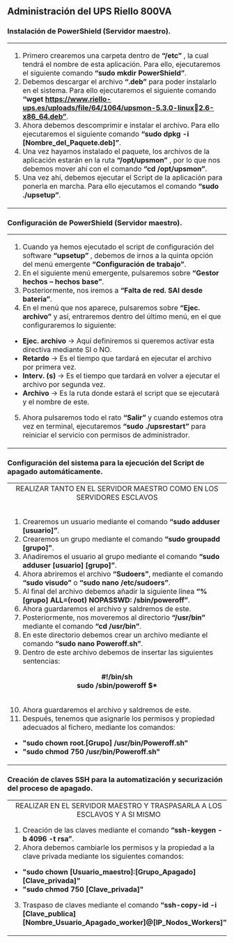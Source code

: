 ## Administración del UPS Riello 800VA ##
### Instalación de PowerShield (Servidor maestro). ###
<table>
 <tr>
  <td>
    
  1. Primero crearemos una carpeta dentro de <b> “/etc” </b>, la cual tendrá el nombre de esta aplicación. Para ello, ejecutaremos el siguiente comando <b> “sudo mkdir PowerShield”</b>.
  2. Debemos descargar el archivo <b> “.deb” </b> para poder instalarlo en el sistema. Para ello ejecutaremos el siguiente comando <b> “wget https://www.riello-ups.es/uploads/file/64/1064/upsmon-5.3.0-linux2.6-x86_64.deb”</b>.
  3. Ahora debemos descomprimir e instalar el archivo. Para ello ejecutaremos el siguiente comando <b> “sudo dpkg -i [Nombre_del_Paquete.deb]”</b>.
  4. Una vez hayamos instalado el paquete, los archivos de la aplicación estarán en la ruta <b> “/opt/upsmon” </b>, por lo que nos debemos mover ahí con el comando <b> “cd /opt/upsmon”</b>.
  5. Una vez ahí, debemos ejecutar el Script de la aplicación para ponerla en marcha. Para ello ejecutamos el comando <b> “sudo ./upsetup”</b>.
    
  </td>
 </tr>
</table>
    
### Configuración de PowerShield (Servidor maestro). ###
<table>
 <tr>
  <td>
    
  1. Cuando ya hemos ejecutado el script de configuración del software <b> “upsetup” </b>, debemos de irnos a la quinta opción del menú emergente <b> “Configuración de trabajo”</b>.
  2. En el siguiente menú emergente, pulsaremos sobre <b> “Gestor hechos – hechos base”</b>.
  3. Posteriormente, nos iremos a <b> “Falta de red. SAI desde batería”</b>.
  4. En el menú que nos aparece, pulsaremos sobre <b> “Ejec. archivo” </b> y así, entraremos dentro del último menú, en el que configuraremos lo siguiente:
  - <b> Ejec. archivo </b> → Aquí definiremos si queremos activar esta directiva mediante SI o NO.
  - <b> Retardo </b> → Es el tiempo que tardará en ejecutar el archivo por primera vez.
  - <b> Interv. (s) </b> → Es el tiempo que tardará en volver a ejecutar el archivo por segunda vez.
  - <b> Archivo </b> → Es la ruta donde estará el script que se ejecutará y el nombre de este.
  5. Ahora pulsaremos todo el rato <b> “Salir” </b> y cuando estemos otra vez en terminal, ejecutaremos <b> “sudo ./upsrestart” </b> para reiniciar el servicio con permisos de administrador.

  </td>
 </tr>
</table>
   

### Configuración del sistema para la ejecución del Script de apagado automáticamente. ###
<div align="center"> 
 <table>
  <tr>
   <td>
   <div align="center">
    REALIZAR TANTO EN EL SERVIDOR MAESTRO COMO EN LOS SERVIDORES ESCLAVOS
   </div>
   <br/>
    
  1. Crearemos un usuario mediante el comando <b> “sudo adduser [usuario]”</b>.
  2. Crearemos un grupo mediante el comando <b> “sudo groupadd [grupo]”</b>.
  3. Añadiremos el usuario al grupo mediante el comando <b>“sudo adduser [usuario] [grupo]”</b>. 
  4. Ahora abriremos el archivo <b> “Sudoers”</b>, mediante el comando <b> “sudo visudo”</b> o <b> “sudo nano /etc/sudoers”</b>.
  5. Al final del archivo debemos añadir la siguiente línea <b> “%[grupo] ALL=(root) NOPASSWD: /sbin/poweroff”</b>.
  6. Ahora guardaremos el archivo y saldremos de este.
  7. Posteriormente, nos moveremos al directorio <b> “/usr/bin” </b> mediante el comando <b> “cd /usr/bin”</b>.
  8. En este directorio debemos crear un archivo mediante el comando <b> “sudo nano Poweroff.sh”</b>.
  9. Dentro de este archivo debemos de insertar las siguientes sentencias:

   <div align="center"><b>
    #!/bin/sh <br/>
    sudo /sbin/poweroff $*
   </b></div>
   <br/>
      
  10. Ahora guardaremos el archivo y saldremos de este.   
  11. Después, tenemos que asignarle los permisos y propiedad adecuados al fichero, mediante los comandos:
  - <b> "sudo chown root.[Grupo] /usr/bin/Poweroff.sh" </b>
  - <b> "sudo chmod 750 /usr/bin/Poweroff.sh" </b>
  
   </td>
  </tr>
 </table>
</div>

### Creación de claves SSH para la automatización y securización del proceso de apagado. ###
 <table>
  <tr>
   <td>
   <div align="center">
    REALIZAR EN EL SERVIDOR MAESTRO Y TRASPASARLA A LOS ESCLAVOS Y A SI MISMO
   </div>
     
  1. Creación de las claves mediante el comando <b> “ssh-keygen -b 4096 -t rsa”</b>.
  2. Ahora debemos cambiarle los permisos y la propiedad a la clave privada mediante los siguientes comandos:
  - <b> "sudo chown [Usuario_maestro]:[Grupo_Apagado] [Clave_privada]" </b>
  - <b> "sudo chmod 750 [Clave_privada]" </b>
  3. Traspaso de claves mediante el comando <b> “ssh-copy-id -i [Clave_publica] [Nombre_Usuario_Apagado_worker]@[IP_Nodos_Workers]”</b>

   </td>
  </tr>
 </table>

